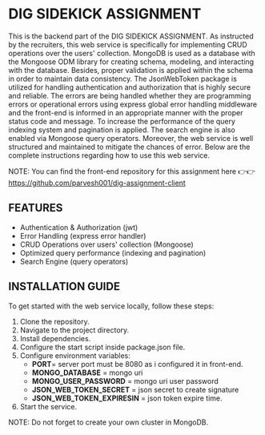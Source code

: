 # DIG SIDEKICK ASSIGNMENT
This is the backend part of the DIG SIDEKICK ASSIGNMENT. As instructed by the recruiters, this web service is specifically for implementing CRUD operations over the users' collection. 
MongoDB is used as a database with the Mongoose ODM library for creating schema, modeling, and interacting with the database. Besides, proper validation is applied within the schema in order to maintain
data consistency. The JsonWebToken package is utilized for handling authentication and authorization that is highly secure and reliable. The errors are being handled whether they are 
programming errors or operational errors using express global error handling middleware and the front-end is informed in an appropriate manner with the proper status code and message. To increase the performance of the query indexing system and pagination is applied. The search engine is also enabled via Mongoose query operators. Moreover, the web service is well structured and maintained to mitigate the chances
of error. Below are the complete instructions regarding how to use this web service.

NOTE: You can find the front-end repository for this assignment here 👉👉https://github.com/parvesh001/dig-assignment-client

## FEATURES
- Authentication & Authorization (jwt)
- Error Handling (express error handler)
- CRUD Operations over users' collection (Mongoose)
- Optimized query performance (indexing and pagination)
- Search Engine (query operators)

## INSTALLATION GUIDE
To get started with the web service locally, follow these steps:
1. Clone the repository.
2. Navigate to the project directory.
3. Install dependencies.
4. Configure the start script inside package.json file.
5. Configure environment variables:
    - **PORT**= server port must be 8080 as i configured it in front-end.
    -  **MONGO_DATABASE** = mongo uri
    -   **MONGO_USER_PASSWORD** = mongo uri user password
    -    **JSON_WEB_TOKEN_SECRET** = json secret to create signature
    -    **JSON_WEB_TOKEN_EXPIRESIN** = json token expire time.
7. Start the service.

NOTE: Do not forget to create your own cluster in MongoDB.
